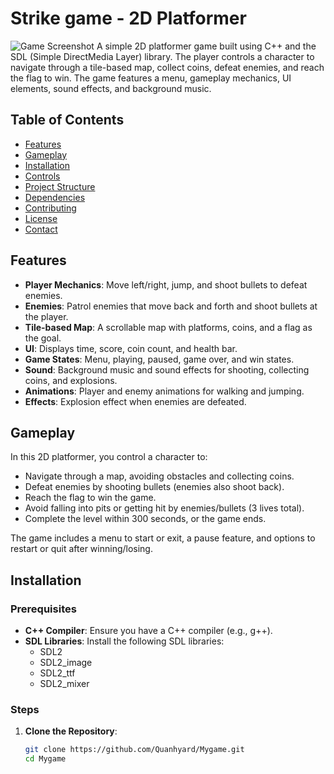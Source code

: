 # Strike game - 2D Platformer
![Game Screenshot](image/scrennshot.png)
A simple 2D platformer game built using C++ and the SDL (Simple DirectMedia Layer) library. The player controls a character to navigate through a tile-based map, collect coins, defeat enemies, and reach the flag to win. The game features a menu, gameplay mechanics, UI elements, sound effects, and background music.

## Table of Contents
- [Features](#features)
- [Gameplay](#gameplay)
- [Installation](#installation)
- [Controls](#controls)
- [Project Structure](#project-structure)
- [Dependencies](#dependencies)
- [Contributing](#contributing)
- [License](#license)
- [Contact](#contact)

## Features
- **Player Mechanics**: Move left/right, jump, and shoot bullets to defeat enemies.
- **Enemies**: Patrol enemies that move back and forth and shoot bullets at the player.
- **Tile-based Map**: A scrollable map with platforms, coins, and a flag as the goal.
- **UI**: Displays time, score, coin count, and health bar.
- **Game States**: Menu, playing, paused, game over, and win states.
- **Sound**: Background music and sound effects for shooting, collecting coins, and explosions.
- **Animations**: Player and enemy animations for walking and jumping.
- **Effects**: Explosion effect when enemies are defeated.

## Gameplay
In this 2D platformer, you control a character to:
- Navigate through a map, avoiding obstacles and collecting coins.
- Defeat enemies by shooting bullets (enemies also shoot back).
- Reach the flag to win the game.
- Avoid falling into pits or getting hit by enemies/bullets (3 lives total).
- Complete the level within 300 seconds, or the game ends.

The game includes a menu to start or exit, a pause feature, and options to restart or quit after winning/losing.

## Installation
### Prerequisites
- **C++ Compiler**: Ensure you have a C++ compiler (e.g., g++).
- **SDL Libraries**: Install the following SDL libraries:
  - SDL2
  - SDL2_image
  - SDL2_ttf
  - SDL2_mixer

### Steps
1. **Clone the Repository**:
   ```bash
   git clone https://github.com/Quanhyard/Mygame.git
   cd Mygame
